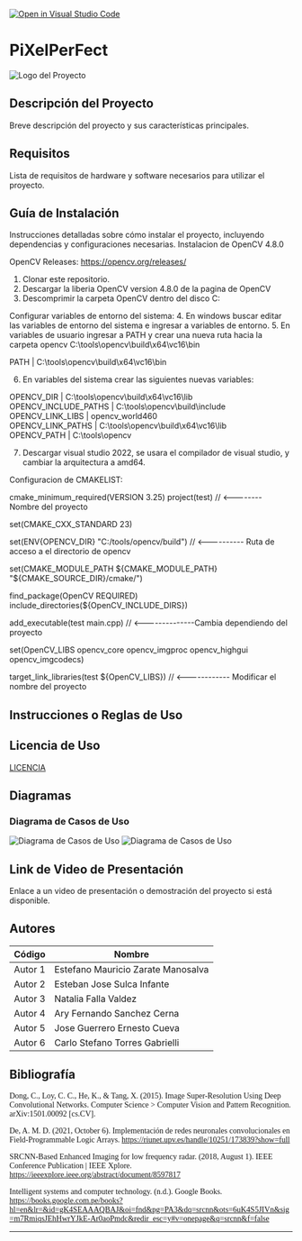 [![Open in Visual Studio Code](https://classroom.github.com/assets/open-in-vscode-718a45dd9cf7e7f842a935f5ebbe5719a5e09af4491e668f4dbf3b35d5cca122.svg)](https://classroom.github.com/online_ide?assignment_repo_id=12050773&assignment_repo_type=AssignmentRepo)
# PiXelPerFect

![Logo del Proyecto](https://i.imgur.com/9I7uA5T.png)

## Descripción del Proyecto

Breve descripción del proyecto y sus características principales.

## Requisitos

Lista de requisitos de hardware y software necesarios para utilizar el proyecto.

## Guía de Instalación

Instrucciones detalladas sobre cómo instalar el proyecto, incluyendo dependencias y configuraciones necesarias.
Instalacion de OpenCV 4.8.0

OpenCV Releases: https://opencv.org/releases/

1. Clonar este repositorio. 
2. Descargar la liberia OpenCV version 4.8.0 de la pagina de OpenCV
3. Descomprimir la carpeta OpenCV dentro del disco C:
   
Configurar variables de entorno del sistema:
4. En windows buscar editar las variables de entorno del sistema e ingresar a variables de entorno.
5. En variables de usuario ingresar a PATH y crear una nueva ruta hacia la carpeta opencv C:\tools\opencv\build\x64\vc16\bin
   
   PATH            | C:\tools\opencv\build\x64\vc16\bin
   
6. En variables del sistema crear las siguientes nuevas variables:
     
  OPENCV_DIR            | C:\tools\opencv\build\x64\vc16\lib   
  OPENCV_INCLUDE_PATHS  | C:\tools\opencv\build\include   
  OPENCV_LINK_LIBS      | opencv_world460   
  OPENCV_LINK_PATHS     | C:\tools\opencv\build\x64\vc16\lib   
  OPENCV_PATH           | C:\tools\opencv   

7. Descargar visual studio 2022, se usara el compilador de visual studio, y cambiar la arquitectura a amd64.

Configuracion de CMAKELIST:

  cmake_minimum_required(VERSION 3.25)
  project(test) // <-------- Nombre del proyecto

  set(CMAKE_CXX_STANDARD 23) 

  set(ENV{OPENCV_DIR} "C:/tools/opencv/build") // <---------- Ruta de acceso a el directorio de opencv

  set(CMAKE_MODULE_PATH ${CMAKE_MODULE_PATH} "${CMAKE_SOURCE_DIR}/cmake/")

  find_package(OpenCV REQUIRED) 
  include_directories(${OpenCV_INCLUDE_DIRS})

  add_executable(test main.cpp) // <--------------Cambia dependiendo del proyecto

  set(OpenCV_LIBS opencv_core opencv_imgproc opencv_highgui opencv_imgcodecs)

  target_link_libraries(test ${OpenCV_LIBS}) // <------------ Modificar el nombre del proyecto


## Instrucciones o Reglas de Uso

## Licencia de Uso

[LICENCIA](https://github.com/CS1103/proyecto-final-pf-2023-02-sec2-grupo1/blob/main/LICENSE)


## Diagramas

### Diagrama de Casos de Uso

![Diagrama de Casos de Uso](https://i.imgur.com/KW1gTUp.png)
![Diagrama de Casos de Uso](https://miro.medium.com/v2/resize:fit:1400/1*RxT4yZtXFkQ47Fe7huHe_w.png)

## Link de Video de Presentación

Enlace a un video de presentación o demostración del proyecto si está disponible.

## Autores

| Código | Nombre                            |
|--------|-----------------------------------|
| Autor 1| Estefano Mauricio Zarate Manosalva |
| Autor 2| Esteban Jose Sulca Infante        |
| Autor 3| Natalia Falla Valdez              |
| Autor 4| Ary Fernando Sanchez Cerna        |
| Autor 5| Jose Guerrero Ernesto Cueva       |
| Autor 6| Carlo Stefano Torres Gabrielli    |


## Bibliografía

<span style="font-family: 'Times New Roman', Times, serif;">Dong, C., Loy, C. C., He, K., & Tang, X. (2015). Image Super-Resolution Using Deep Convolutional Networks. Computer Science > Computer Vision and Pattern Recognition. arXiv:1501.00092 [cs.CV].</span>

<span style="font-family: 'Times New Roman', Times, serif;">De, A. M. D. (2021, October 6). Implementación de redes neuronales convolucionales en Field-Programmable Logic Arrays. https://riunet.upv.es/handle/10251/173839?show=full</span>

<span style="font-family: 'Times New Roman', Times, serif;">SRCNN-Based Enhanced Imaging for low frequency radar. (2018, August 1). IEEE Conference Publication | IEEE Xplore. https://ieeexplore.ieee.org/abstract/document/8597817</span>

<span style="font-family: 'Times New Roman', Times, serif;">Intelligent systems and computer technology. (n.d.). Google Books. https://books.google.com.pe/books?hl=en&lr=&id=gK4SEAAAQBAJ&oi=fnd&pg=PA3&dq=srcnn&ots=6uK4S5JIVn&sig=m7RmiqsJEhHwrYJkE-Ar0aoPmdc&redir_esc=y#v=onepage&q=srcnn&f=false</span>

---

